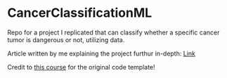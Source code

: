 # CancerClassificationML
Repo for a project I replicated that can classify whether a specific cancer tumor is dangerous or not, utilizing data.

Article written by me explaining the project furthur in-depth: [Link](https://medium.com/@irhan.iftikar/classifying-cancer-using-machine-learning-models-data-fae20cc97327)

Credit to [this course](https://www.udemy.com/course/machinelearning) for the original code template!
